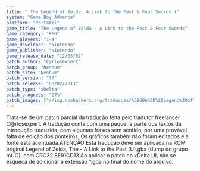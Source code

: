 ```yaml
---
title: " The Legend of Zelda: A Link to the Past & Four Swords ("
system: "Game Boy Advance"
platform: "Portátil"
game_title: "The Legend of Zelda - A Link to the Past & Four Swords"
game_category: "RPG"
game_players: "1-4"
game_developer: "Nintendo"
game_publisher: "Nintendo"
game_release_date: "12/03/02"
patch_author: "C@rlosexpert"
patch_group: "Nenhum"
patch_site: "Nenhum"
patch_version: "??"
patch_release: "03/02/2013"
patch_type: "xDelta"
patch_progress: "27%"
patch_images: ["//img.romhackers.org/traducoes/%5BGBA%5D%20Legend%20of%20Zelda,%20The%20-%20A%20Link%20to%20the%20Past%20-%20Carlosexpert%20-%201.png","//img.romhackers.org/traducoes/%5BGBA%5D%20Legend%20of%20Zelda,%20The%20-%20A%20Link%20to%20the%20Past%20-%20Carlosexpert%20-%202.png","//img.romhackers.org/traducoes/%5BGBA%5D%20Legend%20of%20Zelda,%20The%20-%20A%20Link%20to%20the%20Past%20-%20Carlosexpert%20-%203.png"]
---
```

Trata-se de um patch parcial da tradução feita pelo tradutor freelancer C@rlosexpert. A tradução conta com uma pequena parte dos textos da introdução traduzida, com algumas frases sem sentido, por uma provável falta de edição dos ponteiros. Os gráficos também não foram editados e a fonte está acentuada.ATENÇÃO:Esta tradução deve ser aplicada na ROM original Legend of Zelda, The - A Link to the Past (U).gba (dump do grupo mUG), com CRC32 8E91CD13.Ao aplicar o patch no xDelta UI, não se esqueça de adicionar a extensão *.gba no final do nome do arquivo.